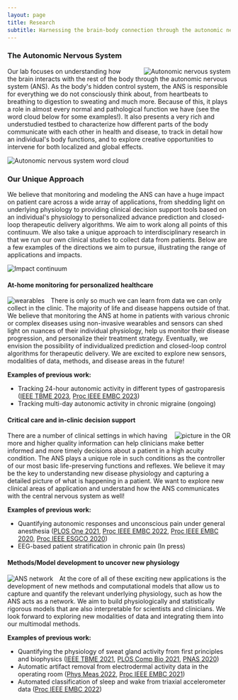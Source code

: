 ```yaml
---
layout: page
title: Research
subtitle: Harnessing the brain-body connection through the autonomic nervous system
---
```


### The Autonomic Nervous System

<img src="/assets/img/ANS_overview.jpg"
style="float: right; margin-left: 2em;"
srcset="/assets/img/ANS_overview.jpg 1083w"
sizes="(min-width: 1501px) calc(10vw - 20px), ((min-width: 1101px) and (max-width: 1500px)) calc(20vw - 20px), ((min-width: 651px) and (max-width: 1100px)) calc(30vw - 20px), ((min-width: 300px) and (max-width: 650px)) calc(45vw - 20px), 150px"
alt="Autonomic nervous system">

Our lab focuses on understanding how the brain interacts with the rest of the body through the autonomic nervous system (ANS). As the body's hidden control system, the ANS is responsible for everything we do not consciously think about, from heartbeats to breathing to digestion to sweating and much more. Because of this, it plays a role in almost every normal and pathological function we have (see the word cloud below for some examples!). It also presents a very rich and understudied testbed to characterize how different parts of the body communicate with each other in health and disease, to track in detail how an individual's body functions, and to explore creative opportunities to intervene for both localized and global effects. 

<img src="/assets/img/wordcloud.jpg"
srcset="/assets/img/wordcloud.jpg 2098w"
sizes="(min-width: 1501px) calc(25vw - 20px), ((min-width: 1101px) and (max-width: 1500px)) calc(35vw - 20px), ((min-width: 651px) and (max-width: 1100px)) calc(65vw - 20px), ((min-width: 300px) and (max-width: 650px)) calc(80vw - 20px), 150px"
alt="Autonomic nervous system word cloud">

### Our Unique Approach

We believe that monitoring and modeling the ANS can have a huge impact on patient care across a wide array of applications, from shedding light on underlying physiology to providing clinical decision support tools based on an individual's physiology to personalized advance prediction and closed-loop therapeutic delivery algorithms. We aim to work along all points of this continuum. We also take a unique approach to interdisciplinary research in that we run our own clinical studies to collect data from patients. Below are a few examples of the directions we aim to pursue, illustrating the range of applications and impacts. 

<img src="/assets/img/continuum.jpg"
srcset="/assets/img/continuum.jpg 3774w"
sizes="(min-width: 1501px) calc(90vw - 20px), ((min-width: 1101px) and (max-width: 1500px)) calc(95vw - 20px), ((min-width: 651px) and (max-width: 1100px)) calc(95vw - 20px), ((min-width: 300px) and (max-width: 650px)) calc(100vw - 20px), 150px"
alt="Impact continuum">

#### At-home monitoring for personalized healthcare

<img src="/assets/img/wearables.jpg"
style="float: left; margin-right: 1em;"
srcset="/assets/img/wearables.jpg 970w"
sizes="(min-width: 1501px) calc(7vw - 20px), ((min-width: 1101px) and (max-width: 1500px)) calc(11vw - 20px), ((min-width: 651px) and (max-width: 1100px)) calc(30vw - 20px), ((min-width: 300px) and (max-width: 650px)) calc(37vw - 20px), 150px"
alt="wearables">

There is only so much we can learn from data we can only collect in the clinic. The majority of life and disease happens outside of that. We believe that monitoring the ANS at home in patients with various chronic or complex diseases using non-invasive wearables and sensors can shed light on nuances of their individual physiology, help us monitor their disease progression, and personalize their treatment strategy. Eventually, we envision the possibility of individualized prediction and closed-loop control algorithms for therapeutic delivery. We are excited to explore new sensors, modalities of data, methods, and disease areas in the future! 

**Examples of previous work:**
- Tracking 24-hour autonomic activity in different types of gastroparesis ([IEEE TBME 2023](https://doi.org/10.1109/TBME.2023.3285491), [Proc IEEE EMBC 2023](https://arinex.com.au/EMBC/pdf/full-paper_709.pdf))
- Tracking multi-day autonomic activity in chronic migraine (ongoing)

#### Critical care and in-clinic decision support

<img src="/assets/img/OR_elayne.jpg"
style="float: right; margin-left: 1em;"
srcset="/assets/img/OR_elayne.jpg 1512w"
sizes="(min-width: 1501px) calc(11vw - 20px), ((min-width: 1101px) and (max-width: 1500px)) calc(16vw - 20px), ((min-width: 651px) and (max-width: 1100px)) calc(30vw - 20px), ((min-width: 300px) and (max-width: 650px)) calc(40vw - 20px), 150px"
alt="picture in the OR">

There are a number of clinical settings in which having more and higher quality information can help clinicians make better informed and more timely decisions about a patient in a high acuity condition. The ANS plays a unique role in such conditions as the controller of our most basic life-preserving functions and reflexes. We believe it may be the key to understanding new disease physiology and capturing a detailed picture of what is happening in a patient. We want to explore new clinical areas of application and understand how the ANS communicates with the central nervous system as well!

**Examples of previous work:**
- Quantifying autonomic responses and unconscious pain under general anesthesia ([PLOS One 2021](https://doi.org/10.1371/journal.pone.0254053), [Proc IEEE EMBC 2022](https://doi.org/10.1109/EMBC48229.2022.9871080), [Proc IEEE EMBC 2020](https://doi.org/10.1109/EMBC44109.2020.9175366), [Proc IEEE ESGCO 2020](https://doi.org/10.1109/ESGCO49734.2020.9158139))
- EEG-based patient stratification in chronic pain (In press)

#### Methods/Model development to uncover new physiology

<img src="/assets/img/ANS_network.jpg"
style="float: left; margin-right: 1em;"
srcset="/assets/img/ANS_network.jpg 502w"
sizes="(min-width: 1501px) calc(8vw - 20px), ((min-width: 1101px) and (max-width: 1500px)) calc(18vw - 20px), ((min-width: 651px) and (max-width: 1100px)) calc(35vw - 20px), ((min-width: 300px) and (max-width: 650px)) calc(45vw - 20px), 150px"
alt="ANS network">

At the core of all of these exciting new applications is the development of new methods and computational models that allow us to capture and quantify the relevant underlying physiology, such as how the ANS acts as a network. We aim to build physiologically and statistically rigorous models that are also interpretable for scientists and clinicians. We look forward to exploring new modalities of data and integrating them into our multimodal methods.

**Examples of previous work:**
- Quantifying the physiology of sweat gland activity from first principles and biophysics ([IEEE TBME 2021](ttps://doi.org/10.1109/TBME.2021.3071366), [PLOS Comp Bio 2021](https://doi.org/10.1371/journal.pcbi.1009099), [PNAS 2020](https://doi.org/10.1073/pnas.2004403117))
- Automatic artifact removal from electrodermal activity data in the operating room ([Phys Meas 2022](https://doi.org/10.1088/1361-6579/ac92bd), [Proc IEEE EMBC 2021](https://doi.org/10.1109/EMBC46164.2021.9630535))
- Automated classification of sleep and wake from triaxial accelerometer data ([Proc IEEE EMBC 2022](https://doi.org/10.1109/EMBC48229.2022.9871823))



